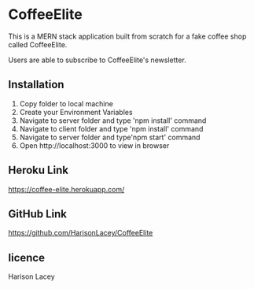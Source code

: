 # CoffeeElite

This is a MERN stack application built from scratch for a fake coffee shop called CoffeeElite.

Users are able to subscribe to CoffeeElite's newsletter.

## Installation

1. Copy folder to local machine
2. Create your Environment Variables
3. Navigate to server folder and type 'npm install' command
4. Navigate to client folder and type 'npm install' command
5. Navigate to server folder and type'npm start' command
6. Open http://localhost:3000 to view in browser

## Heroku Link

https://coffee-elite.herokuapp.com/

## GitHub Link

https://github.com/HarisonLacey/CoffeeElite

## licence

Harison Lacey
